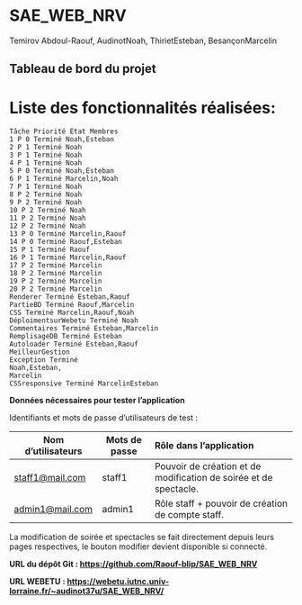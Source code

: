 # SAE_WEB_NRV

Temirov Abdoul-Raouf, AudinotNoah, ThirietEsteban, BesançonMarcelin


## Tableau de bord du projet

# Liste des fonctionnalités réalisées:

```
Tâche Priorité État Membres
1 P 0 Terminé Noah,Esteban
2 P 1 Terminé Noah
3 P 1 Terminé Noah
4 P 1 Terminé Noah
5 P 0 Terminé Noah,Esteban
6 P 1 Terminé Marcelin,Noah
7 P 1 Terminé Noah
8 P 2 Terminé Noah
9 P 2 Terminé Noah
10 P 2 Terminé Noah
11 P 2 Terminé Noah
12 P 2 Terminé Noah
13 P 0 Terminé Marcelin,Raouf
14 P 0 Terminé Raouf,Esteban
15 P 1 Terminé Raouf
16 P 1 Terminé Marcelin,Raouf
17 P 2 Terminé Marcelin
18 P 2 Terminé Marcelin
19 P 2 Terminé Marcelin
20 P 2 Terminé Marcelin
Renderer Terminé Esteban,Raouf
PartieBD Terminé Raouf,Marcelin
CSS Terminé Marcelin,Raouf,Noah
DéploimentsurWebetu Terminé Noah
Commentaires Terminé Esteban,Marcelin
RemplisageDB Terminé Esteban
Autoloader Terminé Esteban,Raouf
MeilleurGestion
Exception Terminé
Noah,Esteban,
Marcelin
CSSresponsive Terminé MarcelinEsteban
```
**Données nécessaires pour tester l’application**

Identifiants et mots de passe d’utilisateurs de test :



|**Nom d’utilisateurs**|**Mots de passe**|**Rôle dans l’application**|
| - | - | :- |
|staff1@mail.com|staff1|Pouvoir de création et de modification de soirée et de spectacle.|
|admin1@mail.com|admin1|Rôle staff + pouvoir de création de compte staff.|

La modification de soirée et spectacles se fait directement depuis leurs pages respectives, le bouton modifier devient disponible si connecté.

**URL du dépôt Git : <https://github.com/Raouf-blip/SAE_WEB_NRV>**

**URL WEBETU : <https://webetu.iutnc.univ-lorraine.fr/~audinot37u/SAE_WEB_NRV/>**



